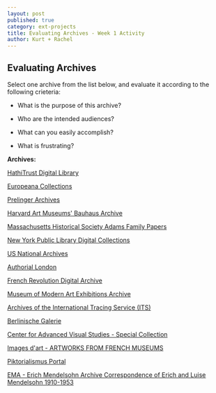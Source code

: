 ```yaml
---
layout: post
published: true
category: ext-projects
title: Evaluating Archives - Week 1 Activity
author: Kurt + Rachel
---
```

## Evaluating Archives

Select one archive from the list below, and evaluate it according to the following crieteria:

- What is the purpose of this archive? 

- Who are the intended audiences? 

- What can you easily accomplish?

- What is frustrating?



**Archives:**

[HathiTrust Digital Library](https://www.hathitrust.org/)

[Europeana Collections](https://www.europeana.eu/portal/en)

[Prelinger Archives](https://archive.org/details/prelinger)

[Harvard Art Museums' Bauhaus Archive](https://www.harvardartmuseums.org/tour/the-bauhaus)

[Massachusetts Historical Society Adams Family Papers](https://www.masshist.org/adams/)

[New York Public Library Digital Collections](https://digitalcollections.nypl.org/)

[US National Archives](https://www.archives.gov/)

[Authorial London](https://cidr-authorial-prod.stanford.edu/)

[French Revolution Digital Archive](https://frda.stanford.edu/en)

[Museum of Modern Art Exhibitions Archive](https://www.moma.org/calendar/exhibitions/history)

[Archives of the International Tracing Service (ITS)](https://www.its-arolsen.org/en/archives/)

[Berlinische Galerie](http://sammlung-online.berlinischegalerie.de/eMuseumPlus?service=StartPage&lang=en)

[Center for Advanced Visual Studies - Special Collection](http://act.mit.edu/cavs/)

[Images d'art - ARTWORKS FROM FRENCH MUSEUMS](http://art.rmngp.fr/en)

[Piktorialismus Portal](http://piktorialismus.smb.museum/index.php?lang=en)

[EMA - Erich Mendelsohn Archive Correspondence of Erich and Luise Mendelsohn 1910-1953](http://ema.smb.museum/en/home)
